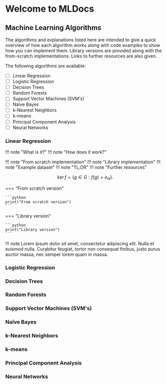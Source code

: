 # Welcome to MLDocs

## Machine Learning Algorithms

The algorithms and explanations listed here are intended to give a quick overview of how each algorithm works along with code examples to show how you can implement them. Library versions are provided along with the from-scratch implementations. Links to further resources are also given.

The following algorithms are available:

- [ ] Linear Regression
- [ ] Logistic Regression
- [ ] Decision Trees
- [ ] Random Forests
- [ ] Support Vector Machines (SVM's)
- [ ] Naïve Bayes
- [ ] k-Nearest Neighbors
- [ ] k-means
- [ ] Principal Component Analysis
- [ ] Neural Networks

### Linear Regression

!!! note "What is it?"
!!! note "How does it work?"
<!-- Equations (copyable latex code as well) -->
<!-- Give table overview comparison of pros and cons for normal equation etc. -->
<!-- Custom diagrams and gifs -->
!!! note "From scratch implementation"
!!! note "Library implementation"
!!! note "Example dataset"
!!! note "TL;DR"
!!! note "Further resources"

$$
\operatorname{ker} f=\{g\in G:f(g)=e_{H}\}{\mbox{.}}
$$

=== "From scratch version"

    ```python
    print("From scratch version")
    ```

=== "Library version"

    ```python
    print("Library version")
    ```
!!! note
    Lorem ipsum dolor sit amet, consectetur adipiscing elit. Nulla et euismod
    nulla. Curabitur feugiat, tortor non consequat finibus, justo purus auctor
    massa, nec semper lorem quam in massa.

### Logistic Regression

### Decision Trees

### Random Forests

### Support Vector Machines (SVM's)

### Naïve Bayes

### k-Nearest Neighbors

### k-means

### Principal Component Analysis

### Neural Networks
